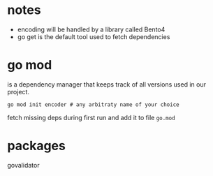 # notes

- encoding will be handled by a library called Bento4
- go get is the default tool used to fetch dependencies

# go mod

is a dependency manager that keeps track of all versions used in our project.

```
go mod init encoder # any arbitraty name of your choice
```

fetch missing deps during first run and add it to file `go.mod`

# packages

govalidator